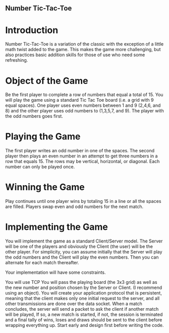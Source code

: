 ## Number Tic-Tac-Toe ##
# Introduction #
Number Tic-Tac-Toe is a variation of the classic with the exception of a little math twist added to the game. This makes the game more challenging, but also practices basic addition skills for those of use who need some refreshing.

# Object of the Game #
Be the first player to complete a row of numbers that equal a total of 15. You will play the game using a standard Tic Tac Toe board  (i.e. a grid with 9 equal spaces). One player uses even numbers between 1 and 9 (2,4,6, and 8) and the other player uses odd numbers to (1,3,5,7, and 9). The player with the odd numbers goes first.

# Playing the Game #
The first player writes an odd number in one of the spaces. The second player then plays an even number in an attempt to get three numbers in a row that equals 15. The rows may be vertical, horizontal, or diagonal. Each number can only be played once.

# Winning the Game #
Play continues until one player wins by totaling 15 in a line or all the spaces are filled.  Players swap even and odd numbers for the next match.

# Implementing the Game #
You will implement the game as a standard Client/Server model. The Server will be one of the players and obviously the Client (the user) will be the other player. For simplicity, you can assume initially that the Server will play the odd numbers and the Client will play the even numbers. Then you can alternate for each match thereafter.

Your implementation will have some constraints.

You will use TCP
You will pass the playing board (the 3x3 grid) as well as the new number and position chosen by the Server or Client. (I recommend using an object).
You will create your application protocol that is persistent, meaning that the client makes only one initial request to the server, and all other transmissions are done over the data socket. When a match concludes, the server will send a packet to ask the client if another match will be played, If so, a new match is started, if not, the session is terminated and a final tally of wins, loses and draws should be sent to the client before wrapping everything up.
Start early and design first before writing the code.

